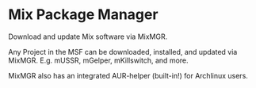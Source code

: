 # Mix Package Manager
Download and update Mix software via MixMGR.

Any Project in the MSF can be downloaded, installed, and updated via MixMGR.
E.g. mUSSR, mGelper, mKillswitch, and more.

MixMGR also has an integrated AUR-helper (built-in!) for Archlinux users.

